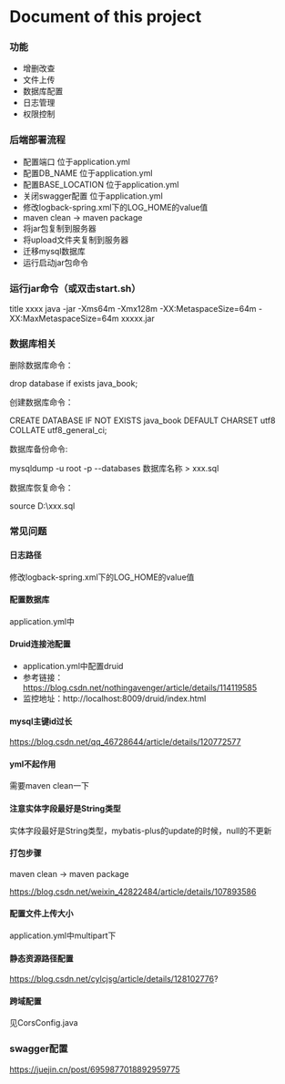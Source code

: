 # Document of this project

### 功能

* 增删改查
* 文件上传
* 数据库配置
* 日志管理
* 权限控制

### 后端部署流程

* 配置端口 位于application.yml
* 配置DB_NAME 位于application.yml
* 配置BASE_LOCATION 位于application.yml
* 关闭swagger配置 位于application.yml
* 修改logback-spring.xml下的LOG_HOME的value值
* maven clean -> maven package
* 将jar包复制到服务器
* 将upload文件夹复制到服务器
* 迁移mysql数据库
* 运行启动jar包命令

### 运行jar命令（或双击start.sh）

title xxxx
java -jar -Xms64m -Xmx128m -XX:MetaspaceSize=64m -XX:MaxMetaspaceSize=64m xxxxx.jar


### 数据库相关

删除数据库命令：

drop database if exists java_book;

创建数据库命令：

CREATE DATABASE IF NOT EXISTS java_book DEFAULT CHARSET utf8 COLLATE utf8_general_ci;

数据库备份命令:

mysqldump -u root -p --databases 数据库名称 > xxx.sql

数据库恢复命令：

source D:\\xxx.sql


### 常见问题

#### 日志路径

修改logback-spring.xml下的LOG_HOME的value值

#### 配置数据库

application.yml中

#### Druid连接池配置

* application.yml中配置druid
* 参考链接：https://blog.csdn.net/nothingavenger/article/details/114119585
* 监控地址：http://localhost:8009/druid/index.html

#### mysql主键id过长

https://blog.csdn.net/qq_46728644/article/details/120772577

#### yml不起作用

需要maven clean一下

#### 注意实体字段最好是String类型

实体字段最好是String类型，mybatis-plus的update的时候，null的不更新

#### 打包步骤

maven clean -> maven package

https://blog.csdn.net/weixin_42822484/article/details/107893586

#### 配置文件上传大小

application.yml中multipart下

#### 静态资源路径配置

https://blog.csdn.net/cylcjsg/article/details/128102776?

#### 跨域配置

见CorsConfig.java

### swagger配置

https://juejin.cn/post/6959877018892959775






